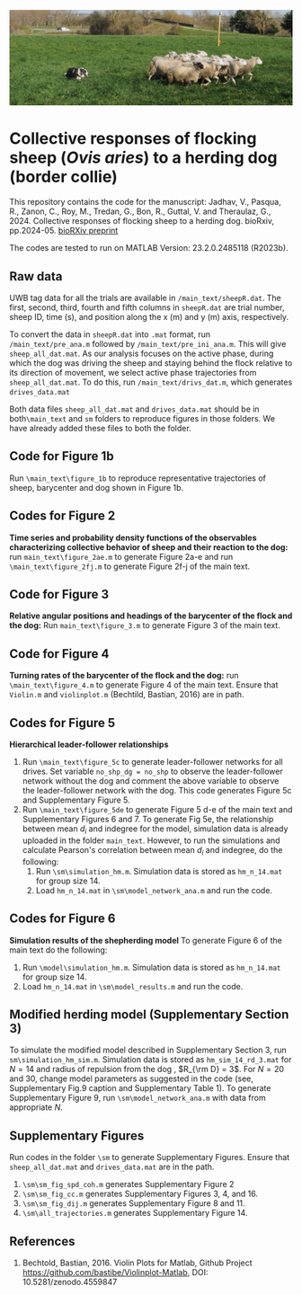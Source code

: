 ![Ovis aries and border collie](main_text/P3160214.JPG)

# Collective responses of flocking sheep (*Ovis aries*) to a herding dog (border collie)

This repository contains the code for the manuscript:
Jadhav, V., Pasqua, R., Zanon, C., Roy, M., Tredan, G., Bon, R., Guttal, V. and Theraulaz, G., 2024. Collective responses of flocking sheep to a herding dog. bioRxiv, pp.2024-05. [bioRXiv preprint](https://www.biorxiv.org/content/10.1101/2024.05.24.595762v1.abstract)

The codes are tested to run on MATLAB Version: 23.2.0.2485118 (R2023b).

## Raw data

UWB tag data for all the trials are available in `/main_text/sheepR.dat`. The first, second, third, fourth and fifth columns in `sheepR.dat` are trial number, sheep ID, time (s), and position along the x (m) and y (m) axis, respectively. 

To convert the data in `sheepR.dat` into `.mat` format, run `/main_text/pre_ana.m` followed by `/main_text/pre_ini_ana.m`. This will give `sheep_all_dat.mat`. As our analysis focuses on the active phase, during which the dog was driving the sheep and staying behind the flock relative to its direction of movement, we select active phase trajectories from `sheep_all_dat.mat`. To do this, run `/main_text/drivs_dat.m`, which generates `drives_data.mat` 

Both data files `sheep_all_dat.mat` and `drives_data.mat` should be in both`\main_text` and `sm` folders to reproduce figures in those folders. We have already added these files to both the folder. 

## Code for Figure 1b

Run `\main_text\figure_1b` to reproduce representative trajectories of sheep, barycenter and dog shown in Figure 1b. 

## Codes for Figure 2

**Time series and probability density functions of the observables characterizing collective behavior of sheep and their reaction to the dog:** run `main_text\figure_2ae.m` to generate Figure 2a-e and run `\main_text\figure_2fj.m` to generate Figure 2f-j of the main text. 

## Code for Figure 3
**Relative angular positions and headings of the barycenter of the flock and the dog:** Run `main_text\figure_3.m` to generate Figure 3 of the main text. 

## Code for Figure 4
**Turning rates of the barycenter of the flock and the dog:** run `\main_text\figure_4.m` to generate Figure 4 of the main text. Ensure that `Violin.m` and `violinplot.m` (Bechtild, Bastian, 2016) are in path. 

## Codes for Figure 5
 **Hierarchical leader-follower relationships**
1. Run `\main_text\figure_5c` to generate leader-follower networks for all drives. Set variable `no_shp_dg = no_shp` to observe the leader-follower network without the dog and comment the above variable to observe the leader-follower network with the dog. This code generates Figure 5c and Supplementary Figure 5. 
2. Run `\main_text\figure_5de` to generate Figure 5 d-e of the main text and Supplementary Figures 6 and 7. To generate Fig 5e, the relationship between mean $d_i$ and indegree for the model, simulation data is already uploaded in the folder `main_text`. However, to run the simulations and calculate Pearson's correlation between mean $d_i$ and indegree, do the following:
	1. Run `\sm\simulation_hm.m`. Simulation data is stored as `hm_n_14.mat` for group size 14. 
	2. Load `hm_n_14.mat` in `\sm\model_network_ana.m` and run the code. 

## Codes for Figure 6
**Simulation results of the shepherding model**
To generate Figure 6 of the main text do the following:
1.  Run `\model\simulation_hm.m`. Simulation data is stored as `hm_n_14.mat` for group size 14. 
2. Load `hm_n_14.mat` in `\sm\model_results.m` and run the code.

## Modified herding model (Supplementary Section 3)

To simulate the modified model described in Supplementary Section 3, run `sm\simulation_hm_sim.m`. Simulation data is stored as `hm_sim_14_rd_3.mat` for $N = 14$ and radius of repulsion from the dog , $R_{\rm D} = 3$. For $N = 20$ and $30$, change model parameters as suggested in the code (see, Supplementary Fig.9 caption and Supplementary Table 1). To generate Supplementary Figure 9, run `\sm\model_network_ana.m` with data from appropriate $N$.   

## Supplementary Figures

Run codes in the folder `\sm` to generate Supplementary Figures. Ensure that `sheep_all_dat.mat` and `drives_data.mat` are in the path. 
1. `\sm\sm_fig_spd_coh.m` generates Supplementary Figure 2 
2. `\sm\sm_fig_cc.m` generates Supplementary Figures 3, 4, and 16.
3. `\sm\sm_fig_dij.m` generates Supplementary Figure 8 and 11. 
4. `\sm\all_trajectories.m` generates Supplementary Figure 14.

## References
1. Bechtold, Bastian, 2016. Violin Plots for Matlab, Github Project https://github.com/bastibe/Violinplot-Matlab, DOI: 10.5281/zenodo.4559847


